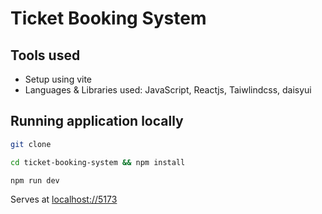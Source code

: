 # Ticket Booking System

## Tools used

- Setup using vite
- Languages & Libraries used: JavaScript, Reactjs, Taiwlindcss, daisyui

## Running application locally

```bash
git clone
```

```bash
cd ticket-booking-system && npm install
```

```bash
npm run dev
```

Serves at [localhost://5173](http://localhost:5173/)
